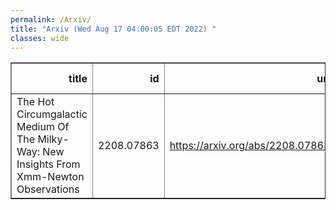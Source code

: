 ```yaml
---
permalink: /Arxiv/
title: "Arxiv (Wed Aug 17 04:00:05 EDT 2022) "
classes: wide
---
```

<table border="1" class="dataframe">
  <thead>
    <tr style="text-align: right;">
      <th>title</th>
      <th>id</th>
      <th>url</th>
      <th>authors</th>
      <th>Local Authors</th>
    </tr>
  </thead>
  <tbody>
    <tr>
      <td>The Hot Circumgalactic Medium Of The Milky-Way: New Insights From   Xmm-Newton Observations</td>
      <td>2208.07863</td>
      <td><a href="https://arxiv.org/abs/2208.07863" target="_blank">https://arxiv.org/abs/2208.07863</a></td>
      <td>Souradip Bhattacharyya, Sanskriti Das, Anjali Gupta, Smita Mathur, Yair Krongold</td>
      <td>Anjali Gupta, Sanskriti Das, Smita Mathur</td>
    </tr>
  </tbody>
</table>
